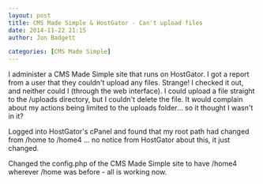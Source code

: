 ```yaml
---
layout: post
title: CMS Made Simple & HostGator - Can't upload files
date: 2014-11-22 21:15
author: Jon Badgett

categories: [CMS Made Simple]
---
```

<!--more-->

I administer a CMS Made Simple site that runs on HostGator. I got a report from a user that they couldn't upload any files. Strange! I checked it out, and neither could I (through the web interface). I could upload a file straight to the /uploads directory, but I couldn't delete the file. It would complain about my actions being limited to the uploads folder... so it thought I wasn't in it?

Logged into HostGator's cPanel and found that my root path had changed from /home to /home4 ... no notice from HostGator about this, it just changed.

Changed the config.php of the CMS Made Simple site to have /home4 wherever /home was before - all is working now.
